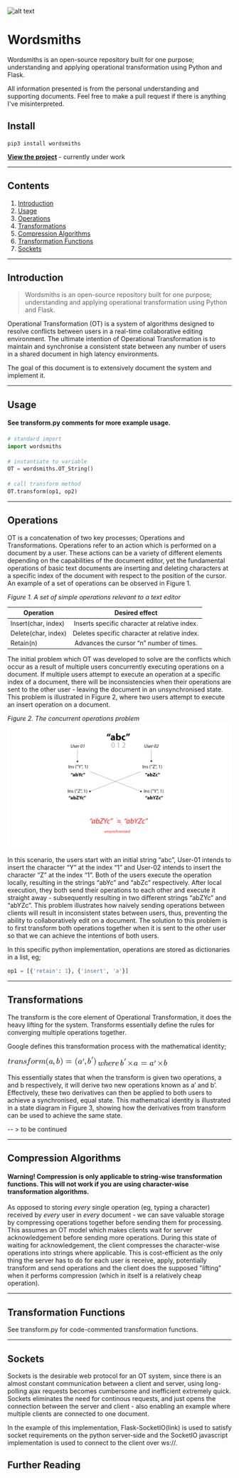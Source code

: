 ![alt text](http://i.imgur.com/7Bqchm2.png "Wordsmiths")

# Wordsmiths
Wordsmiths is an open-source repository built for one purpose; understanding and applying operational transformation using Python and Flask.

All information presented is from the personal understanding and supporting documents.
Feel free to make a pull request if there is anything I've misinterpreted.


## Install
```
pip3 install wordsmiths
```


**[View the project](https://www.wordsmiths.io)** - currently under work

-----

## Contents
1. [Introduction](#introduction)
2. [Usage](#usage)
3. [Operations](#operations)
4. [Transformations](#transformations)
5. [Compression Algorithms](#compression_algorithms)
6. [Transformation Functions](#transformation_functions)
8. [Sockets](#sockets)

-----

## Introduction
> Wordsmiths is an open-source repository built for one purpose; understanding and applying operational transformation using Python and Flask.

Operational Transformation (OT) is a system of algorithms designed to resolve conflicts between users in a real-time collaborative editing environment. The ultimate intention of Operational Transformation is to maintain and synchronise a consistent state between any number of users in a shared document in high latency environments.

The goal of this document is to extensively document the system and implement it.


-----

## Usage
#### See transform.py comments for more example usage.

```python
# standard import 
import wordsmiths

# instantiate to variable
OT = wordsmiths.OT_String()

# call transform method
OT.transform(op1, op2) 
```

-----

## Operations
OT is a concatenation of two key processes; Operations and Transformations. Operations refer to an action which is performed on a document by a user. These actions can be a variety of different elements depending on the capabilities of the document editor, yet the fundamental operations of basic text documents are inserting and deleting characters at a specific index of the document with respect to the position of the cursor. An example of a set of operations can be observed in Figure 1.

*Figure 1. A set of simple operations relevant to a text editor*


| Operation                 | Desired effect           |
| -------------             |:-------------:|
| Insert(char, index)       | Inserts specific character at relative index. |
| Delete(char, index)       | Deletes specific character at relative index. |
| Retain(n)                 |  Advances the cursor “n” number of times.     |


The initial problem which OT was developed to solve are the conflicts which occur as a result of multiple users concurrently executing operations on a document. If multiple users attempt to execute an operation at a specific index of a document, there will be inconsistencies when their operations are sent to the other user - leaving the document in an unsynchronised state. This problem is illustrated in Figure 2, where two users attempt to execute an insert operation on a document.

*Figure 2. The concurrent operations problem*
![The Concurrent Operations Problem](doc-images/image1.png "The Concurrent Operations Problem")

In this scenario, the users start with an initial string “abc”, User-01 intends to insert the character “Y” at the index “1” and User-02 intends to insert the character “Z” at the index “1”. Both of the users execute the operation locally, resulting in the strings “abYc” and “abZc” respectively. After local execution, they both send their operations to each other and execute it straight away - subsequently resulting in two different strings “abZYc” and “abYZc”. This problem illustrates how naively sending operations between clients will result in inconsistent states between users, thus, preventing the ability to collaboratively edit on a document. The solution to this problem is to first transform both operations together when it is sent to the other user so that we can achieve the intentions of both users.

In this specific python implementation, operations are stored as dictionaries in a list, eg;

```python
op1 = [{'retain': 1}, {'insert', 'a'}]
```

-----

## Transformations
The transform is the core element of Operational Transformation, it does the heavy lifting for the system. Transforms essentially define the rules for converging multiple operations together.

Google defines this transformation process with the mathematical identity;

![Transform Identity](doc-images/image2.png "Transform Identity")
![Transform Identity](doc-images/image3.png "Transform Identity")

This essentially states that when the transform is given two operations, a and b respectively, it will derive two new operations known as a’ and b’. Effectively, these two derivatives can then be applied to both users to achieve a synchronised, equal state. This mathematical identity is illustrated in a state diagram in Figure 3, showing how the derivatives from transform can be used to achieve the same state.

-- > to be continued 

----- 

## Compression Algorithms
#### Warning! Compression is only applicable to string-wise transformation functions. This will not work if you are using character-wise transformation algorithms.

As opposed to storing *every* single operation (eg, typing a character) received by *every* user in *every* document - we can save valuable storage by compressing operations together before sending them for processing. This assumes an OT model which makes clients wait for server acknowledgement before sending more operations. During this state of waiting for acknowledgement, the client compresses the character-wise operations into strings where applicable. This is cost-efficient as the only thing the server has to do for each user is receive, apply, potentially transform and send operations and the client does the supposed "lifting" when it performs compression (which in itself is a relatively cheap operation).

-----
## Transformation Functions
See transform.py for code-commented transformation functions.

-----
## Sockets 
Sockets is the desirable web protocol for an OT system, since there is an almost constant communication between a client and server, using long-polling ajax requests becomes cumbersome and inefficient extremely quick. Sockets eliminates the need for continous requests, and just opens the connection between the server and client - also enabling an example where multiple clients are connected to one document. 

In the example of this implementation, Flask-SocketIO(link) is used to satisfy socket requirements on the python server-side and the SocketIO javascript implementation is used to connect to the client over ws://. 


## Further Reading
